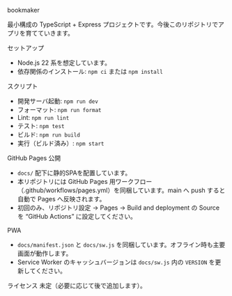 bookmaker

最小構成の TypeScript + Express プロジェクトです。今後このリポジトリでアプリを育てていきます。

セットアップ

- Node.js 22 系を想定しています。
- 依存関係のインストール: `npm ci` または `npm install`

スクリプト

- 開発サーバ起動: `npm run dev`
- フォーマット: `npm run format`
- Lint: `npm run lint`
- テスト: `npm test`
- ビルド: `npm run build`
- 実行（ビルド済み）: `npm start`

GitHub Pages 公開

- `docs/` 配下に静的SPAを配置しています。
- 本リポジトリには GitHub Pages 用ワークフロー（.github/workflows/pages.yml）を同梱しています。main へ push すると自動で Pages へ反映されます。
- 初回のみ、リポジトリ設定 → Pages → Build and deployment の Source を “GitHub Actions” に設定してください。

PWA

- `docs/manifest.json` と `docs/sw.js` を同梱しています。オフライン時も主要画面が動作します。
- Service Worker のキャッシュバージョンは `docs/sw.js` 内の `VERSION` を更新してください。

ライセンス
未定（必要に応じて後で追加します）。
